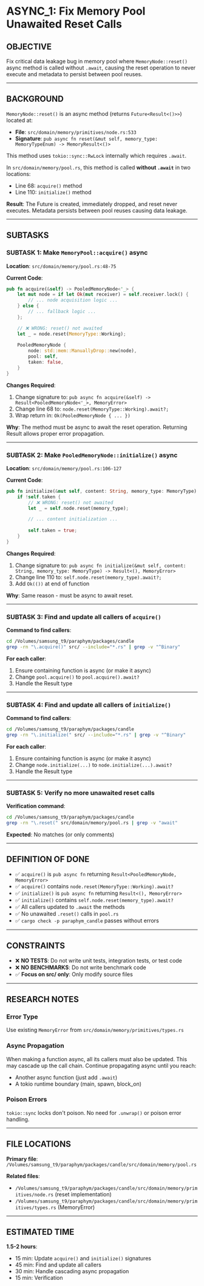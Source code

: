 # ASYNC_1: Fix Memory Pool Unawaited Reset Calls

## OBJECTIVE

Fix critical data leakage bug in memory pool where `MemoryNode::reset()` async method is called without `.await`, causing the reset operation to never execute and metadata to persist between pool reuses.

---

## BACKGROUND

`MemoryNode::reset()` is an async method (returns `Future<Result<()>>`) located at:
- **File**: `src/domain/memory/primitives/node.rs:533`
- **Signature**: `pub async fn reset(&mut self, memory_type: MemoryTypeEnum) -> MemoryResult<()>`

This method uses `tokio::sync::RwLock` internally which requires `.await`.

In `src/domain/memory/pool.rs`, this method is called **without `.await`** in two locations:
- Line 68: `acquire()` method
- Line 110: `initialize()` method

**Result**: The Future is created, immediately dropped, and reset never executes. Metadata persists between pool reuses causing data leakage.

---

## SUBTASKS

### SUBTASK 1: Make `MemoryPool::acquire()` async

**Location**: `src/domain/memory/pool.rs:48-75`

**Current Code**:
```rust
pub fn acquire(&self) -> PooledMemoryNode<'_> {
    let mut node = if let Ok(mut receiver) = self.receiver.lock() {
        // ... node acquisition logic ...
    } else {
        // ... fallback logic ...
    };

    // ❌ WRONG: reset() not awaited
    let _ = node.reset(MemoryType::Working);
    
    PooledMemoryNode {
        node: std::mem::ManuallyDrop::new(node),
        pool: self,
        taken: false,
    }
}
```

**Changes Required**:
1. Change signature to: `pub async fn acquire(&self) -> Result<PooledMemoryNode<'_>, MemoryError>`
2. Change line 68 to: `node.reset(MemoryType::Working).await?;`
3. Wrap return in: `Ok(PooledMemoryNode { ... })`

**Why**: The method must be async to await the reset operation. Returning Result allows proper error propagation.

---

### SUBTASK 2: Make `PooledMemoryNode::initialize()` async

**Location**: `src/domain/memory/pool.rs:106-127`

**Current Code**:
```rust
pub fn initialize(&mut self, content: String, memory_type: MemoryType) {
    if !self.taken {
        // ❌ WRONG: reset() not awaited
        let _ = self.node.reset(memory_type);

        // ... content initialization ...
        
        self.taken = true;
    }
}
```

**Changes Required**:
1. Change signature to: `pub async fn initialize(&mut self, content: String, memory_type: MemoryType) -> Result<(), MemoryError>`
2. Change line 110 to: `self.node.reset(memory_type).await?;`
3. Add `Ok(())` at end of function

**Why**: Same reason - must be async to await reset.

---

### SUBTASK 3: Find and update all callers of `acquire()`

**Command to find callers**:
```bash
cd /Volumes/samsung_t9/paraphym/packages/candle
grep -rn "\.acquire()" src/ --include="*.rs" | grep -v "^Binary"
```

**For each caller**:
1. Ensure containing function is async (or make it async)
2. Change `pool.acquire()` to `pool.acquire().await?`
3. Handle the Result type

---

### SUBTASK 4: Find and update all callers of `initialize()`

**Command to find callers**:
```bash
cd /Volumes/samsung_t9/paraphym/packages/candle
grep -rn "\.initialize(" src/ --include="*.rs" | grep -v "^Binary"
```

**For each caller**:
1. Ensure containing function is async (or make it async)
2. Change `node.initialize(...)` to `node.initialize(...).await?`
3. Handle the Result type

---

### SUBTASK 5: Verify no more unawaited reset calls

**Verification command**:
```bash
cd /Volumes/samsung_t9/paraphym/packages/candle
grep -rn "\.reset(" src/domain/memory/pool.rs | grep -v "await"
```

**Expected**: No matches (or only comments)

---

## DEFINITION OF DONE

- ✅ `acquire()` is `pub async fn` returning `Result<PooledMemoryNode, MemoryError>`
- ✅ `acquire()` contains `node.reset(MemoryType::Working).await?`
- ✅ `initialize()` is `pub async fn` returning `Result<(), MemoryError>`
- ✅ `initialize()` contains `self.node.reset(memory_type).await?`
- ✅ All callers updated to `.await` the methods
- ✅ No unawaited `.reset()` calls in `pool.rs`
- ✅ `cargo check -p paraphym_candle` passes without errors

---

## CONSTRAINTS

- ❌ **NO TESTS**: Do not write unit tests, integration tests, or test code
- ❌ **NO BENCHMARKS**: Do not write benchmark code
- ✅ **Focus on src/ only**: Only modify source files

---

## RESEARCH NOTES

### Error Type
Use existing `MemoryError` from `src/domain/memory/primitives/types.rs`

### Async Propagation
When making a function async, all its callers must also be updated. This may cascade up the call chain. Continue propagating async until you reach:
- Another async function (just add `.await`)
- A tokio runtime boundary (main, spawn, block_on)

### Poison Errors
`tokio::sync` locks don't poison. No need for `.unwrap()` or poison error handling.

---

## FILE LOCATIONS

**Primary file**: `/Volumes/samsung_t9/paraphym/packages/candle/src/domain/memory/pool.rs`

**Related files**:
- `/Volumes/samsung_t9/paraphym/packages/candle/src/domain/memory/primitives/node.rs` (reset implementation)
- `/Volumes/samsung_t9/paraphym/packages/candle/src/domain/memory/primitives/types.rs` (MemoryError)

---

## ESTIMATED TIME

**1.5-2 hours**:
- 15 min: Update `acquire()` and `initialize()` signatures
- 45 min: Find and update all callers
- 30 min: Handle cascading async propagation
- 15 min: Verification
